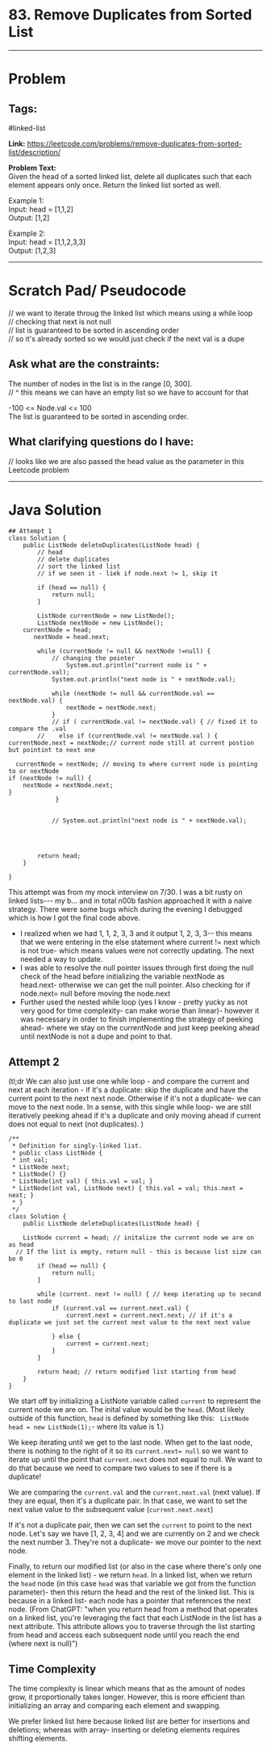 # 83. Remove Duplicates from Sorted List

---


# Problem 

## Tags: 
#linked-list

**Link:** https://leetcode.com/problems/remove-duplicates-from-sorted-list/description/

**Problem Text:**   
Given the head of a sorted linked list, delete all duplicates such that each element appears only once. Return the linked list sorted as well.

 
Example 1:  
Input: head = [1,1,2]  
Output: [1,2]  

Example 2:  
Input: head = [1,1,2,3,3]  
Output: [1,2,3]  



---

# Scratch Pad/ Pseudocode

// we want to iterate throug the linked list which means using a while loop  
// checking that next is not null  
// list is guaranteed to be sorted in ascending order    
// so it's already sorted so we would just check if the next val is a dupe  


## Ask what are the constraints:
The number of nodes in the list is in the range [0, 300].  
// ^ this means we can have an empty list so we have to account for that

-100 <= Node.val <= 100  
The list is guaranteed to be sorted in ascending order.  

## What clarifying questions do I have:
// looks like we are also passed the head value as the parameter in this Leetcode problem  


---

# Java Solution

```
## Attempt 1
class Solution {
    public ListNode deleteDuplicates(ListNode head) {
        // head
        // delete duplicates
        // sort the linked list
        // if we seen it - liek if node.next != 1, skip it

        if (head == null) {
            return null;
        }

        ListNode currentNode = new ListNode();
        ListNode nextNode = new ListNode();
    currentNode = head;
       nextNode = head.next;
        
        while (currentNode != null && nextNode !=null) {
            // changing the pointer
                System.out.println("current node is " + currentNode.val);
            System.out.println("next node is " + nextNode.val);

            while (nextNode != null && currentNode.val == nextNode.val) {
                nextNode = nextNode.next;
            }
            // if ( currentNode.val != nextNode.val) { // fixed it to compare the .val
        //    else if (currentNode.val != nextNode.val ) {
currentNode.next = nextNode;// current node still at current postion but pointint to next one 
       
  currentNode = nextNode; // moving to where current node is pointing to or nextNode 
if (nextNode != null) {
    nextNode = nextNode.next;
}
             } 
    
          
            // System.out.println("next node is " + nextNode.val);

          
        

        return head;
    }

}
```

This attempt was from my mock interview on 7/30. I was a bit rusty on linked lists--- my b... and in total n00b fashion approached it with a naive strategy.
There were some bugs which during the evening I debugged which is how I got the final code above.

- I realized when we had 1, 1, 2, 3, 3 and it output 1, 2, 3, 3-- this means that we were entering in the else statement where current != next which is not true- which means values were not correctly updating. The next needed a way to update. 
- I was able to resolve the null pointer issues through first doing the null check of the head before initializing the variable nextNode as head.next- otherwise we can get the null pointer. Also checking for if node.next= null before moving the node.next 
- Further used the nested while loop (yes I know - pretty yucky as not very good for time complexity- can make worse than linear)- however it was necessary in order to finish implementing the strategy of peeking ahead- where we stay on the currentNode and just keep peeking ahead until nextNode is not a dupe and point to that. 

## Attempt 2

(tl;dr 
We can also just use one while loop - and compare the current and next at each iteration - if it's a duplicate: skip the duplicate and have the current point to the next next node. Otherwise if it's not a duplicate- we can move to the next node. In a sense, with this single while loop- we are still iteratively peeking ahead if it's a duplicate and only moving ahead if current does not equal to next (not duplicates). 
)
```
/**
 * Definition for singly-linked list.
 * public class ListNode {
 * int val;
 * ListNode next;
 * ListNode() {}
 * ListNode(int val) { this.val = val; }
 * ListNode(int val, ListNode next) { this.val = val; this.next = next; }
 * }
 */
class Solution {
    public ListNode deleteDuplicates(ListNode head) {
       
    ListNode current = head; // initalize the current node we are on as head
  // If the list is empty, return null - this is because list size can be 0
        if (head == null) {
            return null;
        }

        while (current. next != null) { // keep iterating up to second to last node 
            if (current.val == current.next.val) {
                current.next = current.next.next; // if it's a duplicate we just set the current next value to the next next value
                                                  
            } else {
                current = current.next;
            }
        }

        return head; // return modified list starting from head 
    }
}
```

We start off by initializing a ListNote variable called `current` to represent the current node we are on.
The inital value would be the  `head`. (Most likely outside of this function, `head` is defined by something like this: ` ListNode head = new ListNode(1);`- where its value is 1.)

We keep iterating until we get to the last node. When get to the last node, there is nothing to the right of it so its `current.next= null` so we want to iterate up until the point that `current.next` does not equal to null. We want to do that because we need to compare two values to see if there is a duplicate!  

We are comparing the  `current.val` and the `current.next.val` (next value). If they are equal, then it's a duplicate pair. In that case, we want to set the next value value to the subsequent value (`current.next.next`)

If it's not a duplicate pair, then we can set the `current` to point to the next node. Let's say we have [1, 2, 3, 4] and we are currently on 2 and we check the next number 3. They're not a duplicate- we move our pointer to the next node. 

Finally, to return our modified list (or also in the case where there's only one element in the linked list) - we return `head`. In a linked list, when we return the `head` node (in this case `head` was that variable we got from the function parameter)- then this return the head and the rest of the linked list. This is because in a linked list- each node has a pointer that references the next node. 
(From ChatGPT: "when you return head from a method that operates on a linked list, you're leveraging the fact that each ListNode in the list has a next attribute. This attribute allows you to traverse through the list starting from head and access each subsequent node until you reach the end (where next is null)")

## Time Complexity 
The time complexity is linear which means that as the amount of nodes grow, it proportionally takes longer. However, this is more efficient than initializing an array and comparing each element and swapping.

We prefer linked list here because linked list are better for insertions and deletions; whereas with array- inserting or deleting elements requires shifting elements.

